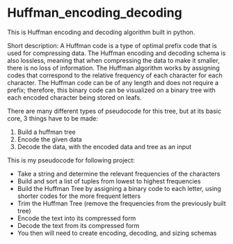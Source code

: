 # Huffman_encoding_decoding
This is Huffman encoding and decoding algorithm built in python.

Short description:
A Huffman code is a type of optimal prefix code that is used for compressing data. The Huffman encoding and decoding schema is also lossless, meaning that when compressing the data to make it smaller, there is no loss of information.
The Huffman algorithm works by assigning codes that correspond to the relative frequency of each character for each character. The Huffman code can be of any length and does not require a prefix; therefore, this binary code can be visualized on a binary tree with each encoded character being stored on leafs.

There are many different types of pseudocode for this tree, but at its basic core, 3 things have to be made:
1. Build a huffman tree
2. Encode the given data
3. Decode the data, with the encoded data and tree as an input

This is my pseudocode for following project:
- Take a string and determine the relevant frequencies of the characters
- Build and sort a list of tuples from lowest to highest frequencies
- Build the Huffman Tree by assigning a binary code to each letter, using shorter codes for the more frequent letters
- Trim the Huffman Tree (remove the frequencies from the previously built tree)
- Encode the text into its compressed form
- Decode the text from its compressed form
- You then will need to create encoding, decoding, and sizing schemas
